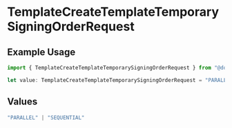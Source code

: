 # TemplateCreateTemplateTemporarySigningOrderRequest

## Example Usage

```typescript
import { TemplateCreateTemplateTemporarySigningOrderRequest } from "@documenso/sdk-typescript/models/operations";

let value: TemplateCreateTemplateTemporarySigningOrderRequest = "PARALLEL";
```

## Values

```typescript
"PARALLEL" | "SEQUENTIAL"
```